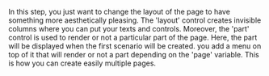 In this step, you just want to change the layout of the page to have something more aesthetically pleasing. The 'layout' control creates invisible columns where you can put your texts and controls. Moreover, the 'part' control is used to render or not a particular part of the page. Here, the part will be displayed when the first scenario will be created. you add a menu on top of it that will render or not a part depending on the 'page' variable. This is how you can create easily multiple pages.